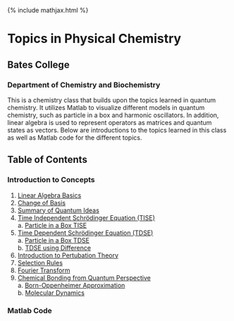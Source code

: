 {% include mathjax.html %}

# Topics in Physical Chemistry

## Bates College

### Department of Chemistry and Biochemistry
This is a chemistry class that builds upon the topics learned in quantum chemistry. It utilizes Matlab to visualize different models in quantum chemistry, such as particle in a box and harmonic oscillators. In addition, linear algebra is used to represent operators as matrices and quantum states as vectors. Below are introductions to the topics learned in this class as well as Matlab code for the different topics. 

## Table of Contents

### Introduction to Concepts

1. [Linear Algebra Basics](Linear_Algebra.md)
2. [Change of Basis](Change_Basis.md)
3. [Summary of Quantum Ideas](Quantum_ideas.md)
4. [Time Independent Schrödinger Equation (TISE)](TISE.md)\
      a. [Particle in a Box TISE](PIB.md)
5. [Time Dependent Schrödinger Equation (TDSE)](TDSE.md)\
      a. [Particle in a Box TDSE](PIB_TDSE.md)\
      b. [TDSE using Difference](Class_Mar1.md)
6. [Introduction to Pertubation Theory](Perturb.md)
7. [Selection Rules](Selection_rules.md)
8. [Fourier Transform](fourier_transform.md)
9. [Chemical Bonding from Quantum Perspective](chemical_bonding.md)\
      a. [Born-Oppenheimer Approximation](BO.md)\
      b. [Molecular Dynamics](molecular_dynamics.md)

### Matlab Code

